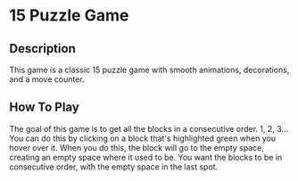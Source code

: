 # 15 Puzzle Game

## Description

This game is a classic 15 puzzle game with smooth animations, decorations, and a move counter.

## How To Play

The goal of this game is to get all the blocks in a consecutive order. 1, 2, 3... You can do this by clicking on a block that's highlighted green when you hover over it. When you do this, the block will go to the empty space, creating an empty space where it used to be. You want the blocks to be in consecutive order, with the empty space in the last spot.